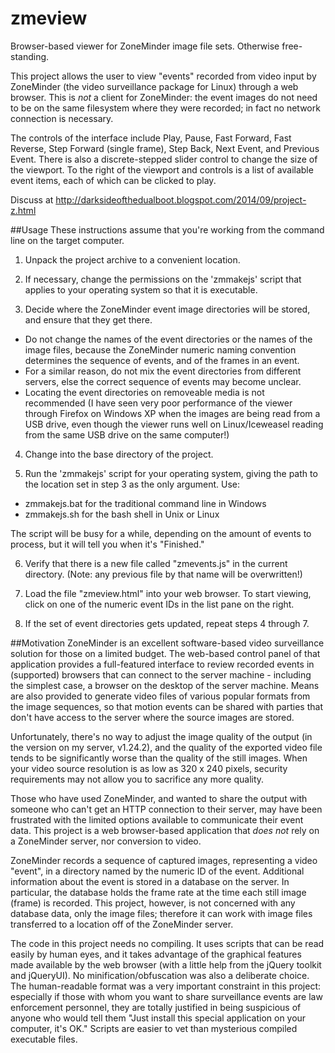 zmeview
=======

Browser-based viewer for ZoneMinder image file sets. Otherwise free-standing.

This project allows the user to view "events" recorded from video input by
ZoneMinder (the video surveillance package for Linux) through a web browser.
This is *not* a client for ZoneMinder: the event images do not need to be on
the same filesystem where they were recorded; in fact no network connection
is necessary.

The controls of the interface include Play, Pause, Fast Forward, Fast Reverse,
Step Forward (single frame), Step Back, Next Event, and Previous Event. There
is also a discrete-stepped slider control to change the size of the viewport.
To the right of the viewport and controls is a list of available event items,
each of which can be clicked to play.

Discuss at http://darksideofthedualboot.blogspot.com/2014/09/project-z.html

##Usage
These instructions assume that you're working from the command line on the
target computer.

1. Unpack the project archive to a convenient location.

2. If necessary, change the permissions on the 'zmmakejs' script that applies
to your operating system so that it is executable.

3. Decide where the ZoneMinder event image directories will be stored, and
ensure that they get there.
  * Do not change the names of the event directories or the names of the
    image files, because the ZoneMinder numeric naming convention determines
    the sequence of events, and of the frames in an event.
  * For a similar reason, do not mix the event directories from different
    servers, else the correct sequence of events may become unclear.
  * Locating the event directories on removeable media is not recommended
    (I have seen very poor performance of the viewer through Firefox on
    Windows XP when the images are being read from a USB drive, even though
    the viewer runs well on Linux/Iceweasel reading from the same USB drive
    on the same computer!)

4. Change into the base directory of the project.

5. Run the 'zmmakejs' script for your operating system, giving the path to
the location set in step 3 as the only argument. Use:
  - zmmakejs.bat for the traditional command line in Windows
  - zmmakejs.sh for the bash shell in Unix or Linux

  The script will be busy for a while, depending on the amount of events to
  process, but it will tell you when it's "Finished."

6. Verify that there is a new file called "zmevents.js" in the current
directory. (Note: any previous file by that name will be overwritten!)

7. Load the file "zmeview.html" into your web browser.  To start viewing,
click on one of the numeric event IDs in the list pane on the right.

8. If the set of event directories gets updated, repeat steps 4 through 7.

##Motivation
ZoneMinder is an excellent software-based video surveillance solution for
those on a limited budget. The web-based control panel of that application
provides a full-featured interface to review recorded events in (supported)
browsers that can connect to the server machine - including the simplest case,
a browser on the desktop of the server machine.  Means are also provided to
generate video files of various popular formats from the image sequences, so
that motion events can be shared with parties that don't have access to the
server where the source images are stored.

Unfortunately, there's no way to adjust the image quality of the output (in
the version on my server, v1.24.2), and the quality of the exported video file
tends to be significantly worse than the quality of the still images.
When your video source resolution is as low as 320 x 240 pixels, security
requirements may not allow you to sacrifice any more quality.

Those who have used ZoneMinder, and wanted to share the output with someone
who can't get an HTTP connection to their server, may have been frustrated
with the limited options available to communicate their event data.
This project is a web browser-based application that *does not* rely on a
ZoneMinder server, nor conversion to video.

ZoneMinder records a sequence of captured images, representing a video "event",
in a directory named by the numeric ID of the event.  Additional information
about the event is stored in a database on the server.  In particular, the
database holds the frame rate at the time each still image (frame) is recorded.
This project, however, is not concerned with any database data, only the image
files; therefore it can work with image files transferred to a location off of
the ZoneMinder server.

The code in this project needs no compiling. It uses scripts that can be
read easily by human eyes, and it takes advantage of the graphical features
made available by the web browser (with a little help from the jQuery toolkit
and jQueryUI). No minification/obfuscation was also a deliberate choice.
The human-readable format was a very important constraint in this project:
especially if those with whom you want to share surveillance events are law
enforcement personnel, they are totally justified in being suspicious of
anyone who would tell them "Just install this special application on your
computer, it's OK." Scripts are easier to vet than mysterious compiled
executable files.
